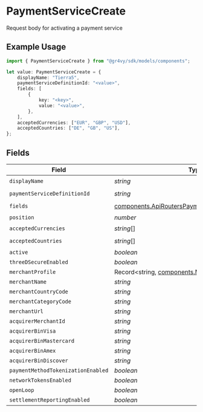 # PaymentServiceCreate

Request body for activating a payment service

## Example Usage

```typescript
import { PaymentServiceCreate } from "@gr4vy/sdk/models/components";

let value: PaymentServiceCreate = {
    displayName: "Tierra5",
    paymentServiceDefinitionId: "<value>",
    fields: [
        {
            key: "<key>",
            value: "<value>",
        },
    ],
    acceptedCurrencies: ["EUR", "GBP", "USD"],
    acceptedCountries: ["DE", "GB", "US"],
};
```

## Fields

| Field                                                                                                                  | Type                                                                                                                   | Required                                                                                                               | Description                                                                                                            |
| ---------------------------------------------------------------------------------------------------------------------- | ---------------------------------------------------------------------------------------------------------------------- | ---------------------------------------------------------------------------------------------------------------------- | ---------------------------------------------------------------------------------------------------------------------- |
| `displayName`                                                                                                          | *string*                                                                                                               | :heavy_check_mark:                                                                                                     | N/A                                                                                                                    |
| `paymentServiceDefinitionId`                                                                                           | *string*                                                                                                               | :heavy_check_mark:                                                                                                     | N/A                                                                                                                    |
| `fields`                                                                                                               | [components.ApiRoutersPaymentServicesSchemasField](../../models/components/apirouterspaymentservicesschemasfield.md)[] | :heavy_check_mark:                                                                                                     | N/A                                                                                                                    |
| `position`                                                                                                             | *number*                                                                                                               | :heavy_minus_sign:                                                                                                     | N/A                                                                                                                    |
| `acceptedCurrencies`                                                                                                   | *string*[]                                                                                                             | :heavy_check_mark:                                                                                                     | N/A                                                                                                                    |
| `acceptedCountries`                                                                                                    | *string*[]                                                                                                             | :heavy_check_mark:                                                                                                     | N/A                                                                                                                    |
| `active`                                                                                                               | *boolean*                                                                                                              | :heavy_minus_sign:                                                                                                     | N/A                                                                                                                    |
| `threeDSecureEnabled`                                                                                                  | *boolean*                                                                                                              | :heavy_minus_sign:                                                                                                     | N/A                                                                                                                    |
| `merchantProfile`                                                                                                      | Record<string, [components.MerchantProfileScheme](../../models/components/merchantprofilescheme.md)>                   | :heavy_minus_sign:                                                                                                     | N/A                                                                                                                    |
| `merchantName`                                                                                                         | *string*                                                                                                               | :heavy_minus_sign:                                                                                                     | N/A                                                                                                                    |
| `merchantCountryCode`                                                                                                  | *string*                                                                                                               | :heavy_minus_sign:                                                                                                     | N/A                                                                                                                    |
| `merchantCategoryCode`                                                                                                 | *string*                                                                                                               | :heavy_minus_sign:                                                                                                     | N/A                                                                                                                    |
| `merchantUrl`                                                                                                          | *string*                                                                                                               | :heavy_minus_sign:                                                                                                     | N/A                                                                                                                    |
| `acquirerMerchantId`                                                                                                   | *string*                                                                                                               | :heavy_minus_sign:                                                                                                     | N/A                                                                                                                    |
| `acquirerBinVisa`                                                                                                      | *string*                                                                                                               | :heavy_minus_sign:                                                                                                     | N/A                                                                                                                    |
| `acquirerBinMastercard`                                                                                                | *string*                                                                                                               | :heavy_minus_sign:                                                                                                     | N/A                                                                                                                    |
| `acquirerBinAmex`                                                                                                      | *string*                                                                                                               | :heavy_minus_sign:                                                                                                     | N/A                                                                                                                    |
| `acquirerBinDiscover`                                                                                                  | *string*                                                                                                               | :heavy_minus_sign:                                                                                                     | N/A                                                                                                                    |
| `paymentMethodTokenizationEnabled`                                                                                     | *boolean*                                                                                                              | :heavy_minus_sign:                                                                                                     | N/A                                                                                                                    |
| `networkTokensEnabled`                                                                                                 | *boolean*                                                                                                              | :heavy_minus_sign:                                                                                                     | N/A                                                                                                                    |
| `openLoop`                                                                                                             | *boolean*                                                                                                              | :heavy_minus_sign:                                                                                                     | N/A                                                                                                                    |
| `settlementReportingEnabled`                                                                                           | *boolean*                                                                                                              | :heavy_minus_sign:                                                                                                     | N/A                                                                                                                    |